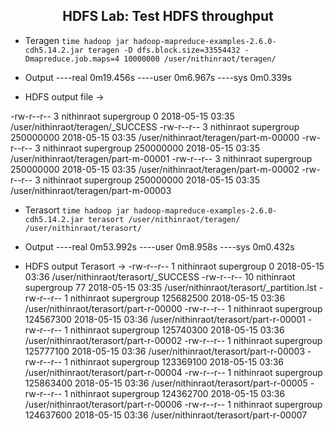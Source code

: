 ## <center> <a name="Hdfs: Throughput"/> HDFS Lab: Test HDFS throughput
* Teragen
`time hadoop jar hadoop-mapreduce-examples-2.6.0-cdh5.14.2.jar teragen -D dfs.block.size=33554432 -Dmapreduce.job.maps=4 10000000 /user/nithinraot/teragen/`
* Output
----real 0m19.456s
----user 0m6.967s
----sys 0m0.339s

* HDFS output file ->

-rw-r--r--   3 nithinraot supergroup          0 2018-05-15 03:35 /user/nithinraot/teragen/_SUCCESS
-rw-r--r--   3 nithinraot supergroup  250000000 2018-05-15 03:35 /user/nithinraot/teragen/part-m-00000
-rw-r--r--   3 nithinraot supergroup  250000000 2018-05-15 03:35 /user/nithinraot/teragen/part-m-00001
-rw-r--r--   3 nithinraot supergroup  250000000 2018-05-15 03:35 /user/nithinraot/teragen/part-m-00002
-rw-r--r--   3 nithinraot supergroup  250000000 2018-05-15 03:35 /user/nithinraot/teragen/part-m-00003

* Terasort
`time hadoop jar hadoop-mapreduce-examples-2.6.0-cdh5.14.2.jar terasort /user/nithinraot/teragen/ /user/nithinraot/terasort/ `
* Output
----real 0m53.992s
----user 0m8.958s
----sys 0m0.432s

* HDFS output Terasort ->
-rw-r--r--   1 nithinraot supergroup          0 2018-05-15 03:36 /user/nithinraot/terasort/_SUCCESS
-rw-r--r--  10 nithinraot supergroup         77 2018-05-15 03:35 /user/nithinraot/terasort/_partition.lst
-rw-r--r--   1 nithinraot supergroup  125682500 2018-05-15 03:36 /user/nithinraot/terasort/part-r-00000
-rw-r--r--   1 nithinraot supergroup  124567300 2018-05-15 03:36 /user/nithinraot/terasort/part-r-00001
-rw-r--r--   1 nithinraot supergroup  125740300 2018-05-15 03:36 /user/nithinraot/terasort/part-r-00002
-rw-r--r--   1 nithinraot supergroup  125777100 2018-05-15 03:36 /user/nithinraot/terasort/part-r-00003
-rw-r--r--   1 nithinraot supergroup  123369100 2018-05-15 03:36 /user/nithinraot/terasort/part-r-00004
-rw-r--r--   1 nithinraot supergroup  125863400 2018-05-15 03:36 /user/nithinraot/terasort/part-r-00005
-rw-r--r--   1 nithinraot supergroup  124362700 2018-05-15 03:36 /user/nithinraot/terasort/part-r-00006
-rw-r--r--   1 nithinraot supergroup  124637600 2018-05-15 03:36 /user/nithinraot/terasort/part-r-00007
